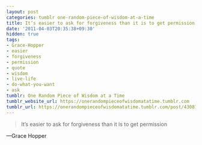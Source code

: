 ```yaml
---
layout: post
categories: tumblr one-random-piece-of-wisdom-at-a-time
title: It’s easier to ask for forgiveness than it is to get permission
date: '2011-04-03T20:35:38+09:30'
hidden: true
tags:
- Grace-Hopper
- easier
- forgiveness
- permission
- quote
- wisdom
- live-life
- do-what-you-want
- ask
tumblr: One Random Piece of Wisdom at a Time
tumblr_website_url: https://onerandompieceofwisdomatatime.tumblr.com
tumblr_url: https://onerandompieceofwisdomatatime.tumblr.com/post/4308111228/its-easier-to-ask-for-forgiveness-than-it-is-to
---
```

> It’s easier to ask for forgiveness than it is to get permission

—Grace Hopper
